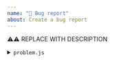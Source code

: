 ```yaml
---
name: "🐛 Bug report"
about: Create a bug report
---
```


<!-- ⚠️⚠️ Request may not be processed if it doesn't meet outlined criteria -->
<!-- ⚠️⚠️ Ensure you're using *latest* version of a plugin -->
<!-- ⚠️⚠️ Search existing issues to avoid creating duplicates  -->
<!-- ⚠️⚠️ Answer ALL the questions below -->

<!--
Q1: Describe the issue
-->

⚠️⚠️ REPLACE WITH DESCRIPTION

<!--
Q2: Provide (in below placeholder) example of the code that causes a problem:
-->

<details>
<summary><code>problem.js</code></summary>

```yaml
# ⚠️⚠️ REPLACE THIS COMMENT WITH FULL CONTENT
```

</details>
